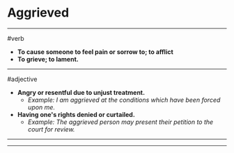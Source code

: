 # Aggrieved
---
#verb
- **To cause someone to feel pain or sorrow to; to afflict**
- **To grieve; to lament.**
---
#adjective
- **Angry or resentful due to unjust treatment.**
	- _Example: I am aggrieved at the conditions which have been forced upon me._
- **Having one's rights denied or curtailed.**
	- _Example: The aggrieved person may present their petition to the court for review._
---
---
